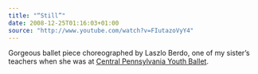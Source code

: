 ```yaml
---
title: "“Still”"
date: 2008-12-25T01:16:03+01:00
source: "http://www.youtube.com/watch?v=FIutazoVyY4"
---
```


Gorgeous ballet piece choreographed by Laszlo Berdo, one of my sister’s teachers when she was at [Central Pennsylvania Youth Ballet](http://www.cpyb.org/).
